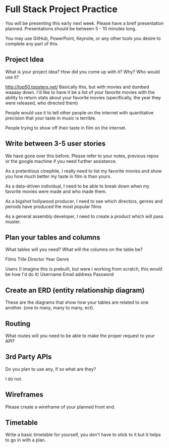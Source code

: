 # Full Stack Project Practice

You will be presenting this early next week.  Please have a breif presentation
planned.  Presentations should be between 5 - 10 minutes long.

You may use GitHub, PowerPoint, Keynote, or any other tools you desire to
complete any part of this.

## Project Idea

What is your project idea?  How did you come up with it? Why? Who would use it?

http://top50.topsters.net/
Basically this, but with movies and dumbed waaaay down.
I'd like to have it be a list of your favorite movies with the ability to return stats about your favorite movies (specifically, the year they were released, who directed them)

People would use it to tell other people on the internet with quantitative precision that your taste in music is terrible.

People trying to show off their taste in film on the internet.

## Write between 3-5 user stories

We have gone over this before. Please refer to your notes, previous repos or the
google machine if you need further assistance.

As a pretentious cinephile, I really need to list my favorite movies and show you how much better my taste in film is than yours.

As a data-driven individual, I need to be able to break down when my favorite movies were made and who made them.

As a bigshot hollywood producer, I need to see which directors, genres and periods have produced the most popular films

As a general assembly developer, I need to create a product which will pass muster.

## Plan your tables and columns

What tables will you need? What will the columns on the table be?

Films
  Title
  Director
  Year
  Genre

Users (I imagine this is prebuilt, but were I working from scratch, this would be how I'd do it)
  Username
  Email address
  Password

## Create an ERD (entity relationship diagram)

These are the diagrams that show how your tables are related to one another.
(one to many, many to many, ect).

## Routing

What routes will you need to be able to make the proper request to your API?

## 3rd Party APIs

Do you plan to use any, if so what are they?

I do not.

## Wireframes

Please create a wireframe of your planned front end.

## Timetable

Write a basic timetable for yourself, you don't have to stick to it but it
helps to go in with a plan.
